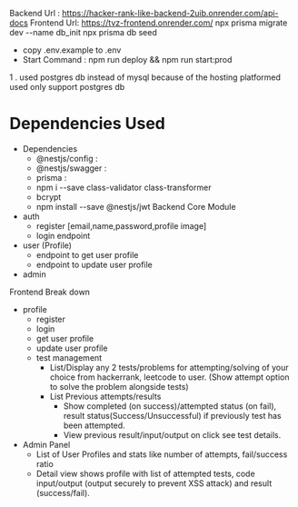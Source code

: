 
Backend Url : https://hacker-rank-like-backend-2uib.onrender.com/api-docs
Frontend Url: https://tvz-frontend.onrender.com/
npx prisma migrate dev --name db_init
npx prisma db seed

- copy .env.example to .env
- Start Command : npm run deploy && npm run start:prod

1 .  used postgres db instead of mysql because of the hosting platformed used only support postgres db

# Dependencies Used
   - Dependencies
     - @nestjs/config : 
     - @nestjs/swagger : 
     - prisma :
     - npm i --save class-validator class-transformer
     - bcrypt
     -  npm install --save @nestjs/jwt
Backend Core Module
  - auth
    - register [email,name,password,profile image]
    - login endpoint
  - user (Profile)
    - endpoint to get user profile
    - endpoint to update user profile
  - admin

Frontend Break down
   - profile
        - register
        - login 
        - get user profile
        - update user profile
     - test management 
       -  List/Display any 2 tests/problems for attempting/solving of your choice from hackerrank, leetcode to user. (Show attempt option to solve the problem alongside tests)
       -  List Previous attempts/results 
             - Show completed (on success)/attempted status (on fail), result status(Success/Unsuccessful) if previously test has been attempted.
             - View previous result/input/output on click see test details.
   - Admin Panel
     - List of User Profiles and stats like number of attempts, fail/success ratio
     - Detail view shows profile with list of attempted tests, code input/output
       (output securely to prevent XSS attack) and result (success/fail).